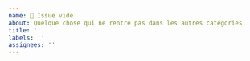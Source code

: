 ```yaml
---
name: 💬 Issue vide
about: Quelque chose qui ne rentre pas dans les autres catégories
title: ''
labels: ''
assignees: ''
---
```

